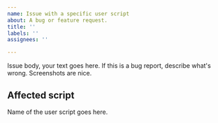 ```yaml
---
name: Issue with a specific user script
about: A bug or feature request.
title: ''
labels: ''
assignees: ''

---
```


Issue body, your text goes here. If this is a bug report, describe what's wrong. Screenshots are nice.

## Affected script
Name of the user script goes here.
